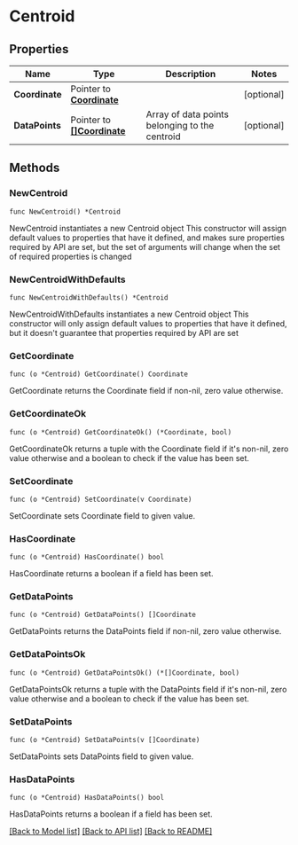 # Centroid

## Properties

Name | Type | Description | Notes
------------ | ------------- | ------------- | -------------
**Coordinate** | Pointer to [**Coordinate**](Coordinate.md) |  | [optional] 
**DataPoints** | Pointer to [**[]Coordinate**](Coordinate.md) | Array of data points belonging to the centroid | [optional] 

## Methods

### NewCentroid

`func NewCentroid() *Centroid`

NewCentroid instantiates a new Centroid object
This constructor will assign default values to properties that have it defined,
and makes sure properties required by API are set, but the set of arguments
will change when the set of required properties is changed

### NewCentroidWithDefaults

`func NewCentroidWithDefaults() *Centroid`

NewCentroidWithDefaults instantiates a new Centroid object
This constructor will only assign default values to properties that have it defined,
but it doesn't guarantee that properties required by API are set

### GetCoordinate

`func (o *Centroid) GetCoordinate() Coordinate`

GetCoordinate returns the Coordinate field if non-nil, zero value otherwise.

### GetCoordinateOk

`func (o *Centroid) GetCoordinateOk() (*Coordinate, bool)`

GetCoordinateOk returns a tuple with the Coordinate field if it's non-nil, zero value otherwise
and a boolean to check if the value has been set.

### SetCoordinate

`func (o *Centroid) SetCoordinate(v Coordinate)`

SetCoordinate sets Coordinate field to given value.

### HasCoordinate

`func (o *Centroid) HasCoordinate() bool`

HasCoordinate returns a boolean if a field has been set.

### GetDataPoints

`func (o *Centroid) GetDataPoints() []Coordinate`

GetDataPoints returns the DataPoints field if non-nil, zero value otherwise.

### GetDataPointsOk

`func (o *Centroid) GetDataPointsOk() (*[]Coordinate, bool)`

GetDataPointsOk returns a tuple with the DataPoints field if it's non-nil, zero value otherwise
and a boolean to check if the value has been set.

### SetDataPoints

`func (o *Centroid) SetDataPoints(v []Coordinate)`

SetDataPoints sets DataPoints field to given value.

### HasDataPoints

`func (o *Centroid) HasDataPoints() bool`

HasDataPoints returns a boolean if a field has been set.


[[Back to Model list]](../README.md#documentation-for-models) [[Back to API list]](../README.md#documentation-for-api-endpoints) [[Back to README]](../README.md)


